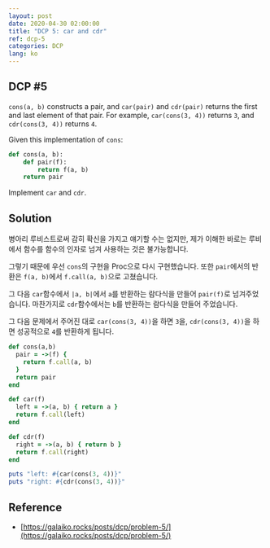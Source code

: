 ```yaml
---
layout: post
date: 2020-04-30 02:00:00
title: "DCP 5: car and cdr"
ref: dcp-5
categories: DCP
lang: ko
---
```


## **DCP #5**
`cons(a, b)` constructs a pair, and `car(pair)` and `cdr(pair)` returns the first and last element of that pair. For example, `car(cons(3, 4))` returns `3`, and `cdr(cons(3, 4))` returns `4`.

Given this implementation of `cons`:

```py
def cons(a, b):
    def pair(f):
        return f(a, b)
    return pair
```
Implement `car` and `cdr`.

<div class="divider"></div>

## **Solution**

병아리 루비스트로써 감히 확신을 가지고 얘기할 수는 없지만, 제가 이해한 바로는
루비에서 함수를 함수의 인자로 넘겨 사용하는 것은 불가능합니다.

그렇기 때문에 우선 `cons`의 구현을 Proc으로 다시 구현했습니다. 또한 `pair`에서의 반환은
`f(a, b)`에서 `f.call(a, b)`으로 고쳤습니다.

그 다음 `car`함수에서 `|a, b|`에서 `a`를 반환하는 람다식을 만들어 `pair(f)`로 넘겨주었습니다.
마찬가지로 `cdr`함수에서는 `b`를 반환하는 람다식을 만들어 주었습니다.

그 다음 문제에서 주어진 대로 `car(cons(3, 4))`을 하면 `3`을, `cdr(cons(3, 4))`을 하면 성공적으로
`4`를 반환하게 됩니다.

```rb
def cons(a,b)
  pair = ->(f) {
    return f.call(a, b)
  }
  return pair
end

def car(f)
  left = ->(a, b) { return a }
  return f.call(left)
end

def cdr(f)
  right = ->(a, b) { return b }
  return f.call(right)
end

puts "left: #{car(cons(3, 4))}"
puts "right: #{cdr(cons(3, 4))}"
```

## **Reference**
- [https://galaiko.rocks/posts/dcp/problem-5/](https://galaiko.rocks/posts/dcp/problem-5/)

